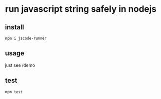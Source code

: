 # run javascript string safely in nodejs

## install
`npm i jscode-runner`

## usage
just see /demo

## test
`npm test`
